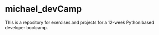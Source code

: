 # michael_devCamp

This is a repository for exercises and projects for a 12-week Python based developer bootcamp.
